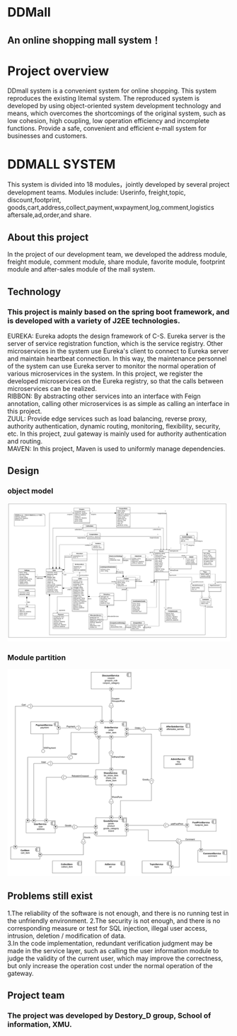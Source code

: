# DDMall
## An online shopping mall system！                                

# Project overview            
DDmall system is a convenient system for online shopping. This system reproduces the existing litemal system. The reproduced system is developed by using object-oriented system development technology and means, which overcomes the shortcomings of the original system, such as low cohesion, high coupling, low operation efficiency and incomplete functions. Provide a safe, convenient and efficient e-mall system for businesses and customers.  

# DDMALL SYSTEM
This system is divided into 18 modules，jointly developed by several project development teams.
Modules include: Userinfo, freight,topic, discount,footprint, goods,cart,address,collect,payment,wxpayment,log,comment,logistics aftersale,ad,order,and share.  

## About this project
In the project of our development team, we developed the address module, freight module, comment module, share module, favorite module, footprint module and after-sales module of the mall system.  

## Technology
### This project is mainly based on the spring boot framework, and is developed with a variety of J2EE technologies.  
EUREKA: Eureka adopts the design framework of C-S. Eureka server is the server of service registration function, which is the service registry. Other microservices in the system use Eureka's client to connect to Eureka server and maintain heartbeat connection. In this way, the maintenance personnel of the system can use Eureka server to monitor the normal operation of various microservices in the system. 
In this project, we register the developed microservices on the Eureka registry, so that the calls between microservices can be realized.  
RIBBON: By abstracting other services into an interface with Feign annotation, calling other microservices is as simple as calling an interface in this project.  
ZUUL: Provide edge services such as load balancing, reverse proxy, authority authentication, dynamic routing, monitoring, flexibility, security, etc. In this project, zuul gateway is mainly used for authority authentication and routing.  
MAVEN: In this project, Maven is used to uniformly manage dependencies.  

## Design
### object model  
![object model](https://github.com/yijunL/DDMall/blob/Division/Object%20model.png)  
### Module partition
![Module partition](https://github.com/yijunL/DDMall/blob/Division/1-2Modulepartition_1.Jpeg)  

## Problems still exist  
1.The reliability of the software is not enough, and there is no running test in the unfriendly environment.
2.The security is not enough, and there is no corresponding measure or test for SQL injection, illegal user access, intrusion, deletion / modification of data.  
3.In the code implementation, redundant verification judgment may be made in the service layer, such as calling the user information module to judge the validity of the current user, which may improve the correctness, but only increase the operation cost under the normal operation of the gateway.  

## Project team
### The project was developed by Destory_D group, School of information, XMU.
